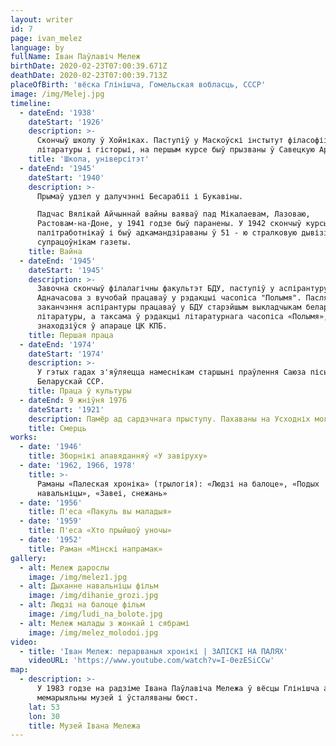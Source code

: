 ```yaml
---
layout: writer
id: 7
page: ivan_melez
language: by
fullName: Іван Паўлавіч Мележ
birthDate: 2020-02-23T07:00:39.671Z
deathDate: 2020-02-23T07:00:39.713Z
placeOfBirth: 'вёска Глінішча, Гомельская вобласць, СССР'
image: /img/Melej.jpg
timeline:
  - dateEnd: '1938'
    dateStart: '1926'
    description: >-
      Скончыў школу ў Хойніках. Паступіў у Маскоўскі інстытут філасофіі,
      літаратуры і гісторыі, на першым курсе быў прызваны ў Савецкую Армію.
    title: 'Школа, універсітэт'
  - dateEnd: '1945'
    dateStart: '1940'
    description: >-
      Прымаў удзел у далучэнні Бесарабіі і Букавіны.

      Падчас Вялікай Айчыннай вайны ваяваў пад Мікалаевам, Лазоваю,
      Растовам-на-Доне, у 1941 годзе быў паранены. У 1942 скончыў курсы
      палітработнікаў і быў адкамандзіраваны ў 51 - ю стралковую дывізію
      супрацоўнікам газеты.
    title: Вайна
  - dateEnd: '1945'
    dateStart: '1945'
    description: >-
      Завочна скончыў філалагічны факультэт БДУ, паступіў у аспірантуру.
      Адначасова з вучобай працаваў у рэдакцыі часопіса "Полымя". Пасля
      заканчэння аспірантуры працаваў у БДУ старэйшым выкладчыкам беларускай
      літаратуры, а таксама ў рэдакцыі літаратурнага часопіса «Полымя»,
      знаходзіўся ў апараце ЦК КПБ.
    title: Першая праца
  - dateEnd: '1974'
    dateStart: '1974'
    description: >-
      У гэтых гадах з'яўляецца намеснікам старшыні праўлення Саюза пісьменнікаў
      Беларускай ССР.
    title: Праца ў культуры
  - dateEnd: 9 жніўня 1976
    dateStart: '1921'
    description: Памёр ад сардэчнага прыступу. Пахаваны на Усходніх могілках Мінска.
    title: Смерць
works:
  - date: '1946'
    title: Зборнікі апавяданняў «У завіруху»
  - date: '1962, 1966, 1978'
    title: >-
      Раманы «Палеская хроніка» (трылогія): «Людзі на балоце», «Подых
      навальніцы», «Завеі, снежань»
  - date: '1956'
    title: П'еса «Пакуль вы маладыя»
  - date: '1959'
    title: П'еса «Хто прыйшоў уночы»
  - date: '1952'
    title: Раман «Мінскі напрамак»
gallery:
  - alt: Мележ дарослы
    image: /img/melez1.jpg
  - alt: Дыханне навальніцы фільм
    image: /img/dihanie_grozi.jpg
  - alt: Людзі на балоце фільм
    image: /img/ludi_na_bolote.jpg
  - alt: Мележ малады з жонкай і сябрамі
    image: /img/melez_molodoi.jpg
video:
  - title: 'Іван Мележ: перарваныя хронікі | ЗАПІСКІ НА ПАЛЯХ'
    videoURL: 'https://www.youtube.com/watch?v=I-0ezESiCCw'
map:
  - description: >-
      У 1983 годзе на радзіме Івана Паўлавіча Мележа ў вёсцы Глінішча адкрыты
      мемарыяльны музей і ўсталяваны бюст.
    lat: 53
    lon: 30
    title: Музей Івана Мележа
---
```


